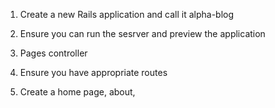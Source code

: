 1. Create a new Rails application and call it alpha-blog

2. Ensure you can run the sesrver and preview the application

3. Pages controller

4. Ensure you have appropriate routes

5. Create a home page, about, 